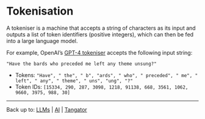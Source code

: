 # Tokenisation

A tokeniser is a machine that accepts a string of characters as its input and outputs a list of token identifiers (positive integers), which can then be fed into a large language model.

For example, OpenAI’s [GPT-4 tokeniser](https://platform.openai.com/tokenizer) accepts the following input string:
```
"Have the bards who preceded me left any theme unsung?"
```

- Tokens: `"Have", " the", " b", "ards", " who", " preceded", " me", " left", " any", " theme", " uns", "ung", "?"`
- Token IDs: `[15334, 290, 287, 3098, 1218, 91138, 668, 3561, 1062, 9660, 3975, 988, 30]`


----

Back up to: [LLMs](index.md) | [AI](../index.md) | [Tangator](../../index.md)
